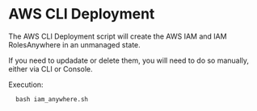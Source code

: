 # AWS CLI Deployment

The AWS CLI Deployment script will create the AWS IAM and IAM RolesAnywhere in an unmanaged state.

If you need to updadate or delete them, you will need to do so manually, either via CLI or Console.

Execution:
```shell
  bash iam_anywhere.sh
```
